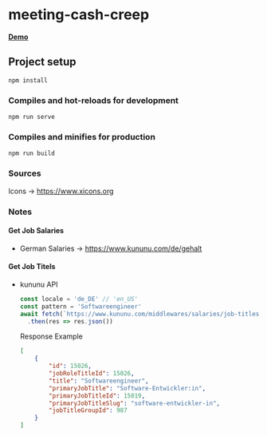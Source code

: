 # meeting-cash-creep

**[Demo](https://qoomon.github.io/meeting-cash-creep)**

## Project setup
```
npm install
```

### Compiles and hot-reloads for development
```
npm run serve
```

### Compiles and minifies for production
```
npm run build
```

### Sources
Icons -> https://www.xicons.org

### Notes

#### Get Job Salaries
* German Salaries -> https://www.kununu.com/de/gehalt
#### Get Job Titels
* kununu API
  ```js
  const locale = 'de_DE' // 'en_US'
  const pattern = 'Softwareengineer'
  await fetch(`https://www.kununu.com/middlewares/salaries/job-titles?locale=${locale}&pattern=${pattern}`)
    .then(res => res.json())
  ```
  Response Example
  ```json
  [
      {
          "id": 15026,
          "jobRoleTitleId": 15026,
          "title": "Softwareengineer",
          "primaryJobTitle": "Software-Entwickler:in",
          "primaryJobTitleId": 15019,
          "primaryJobTitleSlug": "software-entwickler-in",
          "jobTitleGroupId": 987
      }
  ]
  ```
